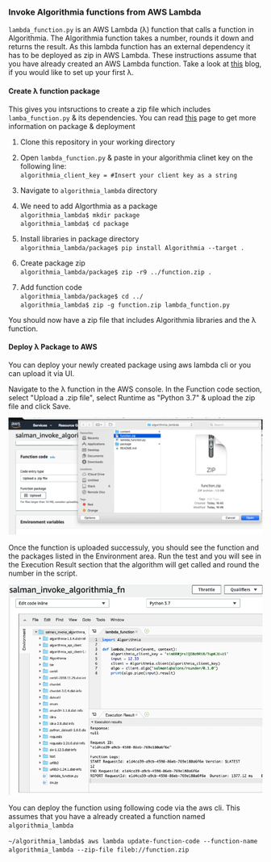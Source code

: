 ### Invoke Algorithmia functions from AWS Lambda

`lambda_function.py` is an AWS Lambda (λ) function that calls a function in Algorithmia. The Algorithmia function takes a number, rounds it down and returns the result. As this lambda function has an external dependency it has to be deployed as zip in AWS Lambda. These instructions assume that you have already created an AWS Lambda function. Take a look at [this](https://blog.runscope.com/posts/how-to-write-your-first-aws-lambda-function) blog, if you would like to set up your first λ.

#### Create λ function package

This gives you intsructions to create a zip file which includes `lamba_function.py` & its dependencies. You can read [this](https://docs.aws.amazon.com/lambda/latest/dg/lambda-python-how-to-create-deployment-package.html) page to get more information on package & deployment

1. Clone this repository in your working directory

2. Open `lambda_function.py` & paste in your algorithmia clinet key on the following line:  
`algorithmia_client_key = #Insert your client key as a string`

3. Navigate to `algorithmia_lambda` directory

4. We need to add Algorthmia as a package  
`algorithmia_lambda$ mkdir package`  
`algorithmia_lambda$ cd package`  

5. Install libraries in package directory  
`algorithmia_lambda/package$ pip install Algorithmia --target .`

6. Create package zip  
`algorithmia_lambda/package$ zip -r9 ../function.zip .`

5. Add function code  
`algorithmia_lambda/package$ cd ../`  
`algorithmia_lambda$ zip -g function.zip lambda_function.py`

You should now have a zip file that includes Algorithmia libraries and the λ function.

#### Deploy λ Package to AWS

You can deploy your newly created package using aws lambda cli or you can upload it via UI. 

Navigate to the λ function in the AWS console. In the Function code section, select "Upload a .zip file", select Runtime as "Python 3.7" & upload the zip file and click Save.

![Upload Lambda Function](/content/images/uploadlambdafunction.png "Upload lambda function in AWS console")

Once the function is uploaded successuly, you should see the function and the packages listed in the Environment area. Run the test and you will see in the Execution Result section that the algorithm will get called and round the number in the script.

![Uploaded Lambda Function](/content/images/uploaded.png "Uploaded lambda function")

You can deploy the function using following code via the aws cli. This assumes that you have a already created a function named `algorithmia_lambda`

```~/algorithmia_lambda$ aws lambda update-function-code --function-name algorithmia_lambda --zip-file fileb://function.zip```